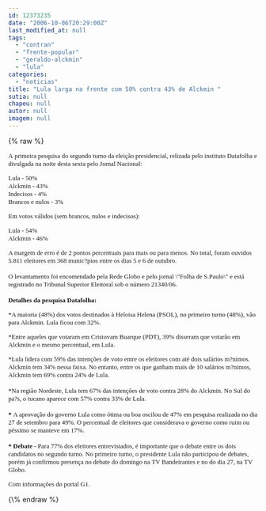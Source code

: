 ```yaml
---
id: 12373235
date: "2006-10-06T20:29:00Z"
last_modified_at: null
tags:
  - "contran"
  - "frente-popular"
  - "geraldo-alckmin"
  - "lula"
categories:
  - "noticias"
title: "Lula larga na frente com 50% contra 43% de Alckmin "
sutia: null
chapeu: null
autor: null
imagem: null
---
```

{\% raw %}
<p><FONT face=Verdana size=2></p>
<p><P>A&nbsp;primeira pesquisa do segundo turno da eleição presidencial, relizada pelo instituto Datafolha e divulgada na noite desta sexta pelo Jornal Nacional:</P></p>
<p><P>Lula - 50%<BR>Alckmin - 43%<BR>Indecisos - 4%<BR>Brancos e nulos - 3%</P></p>
<p><P>Em votos válidos (sem brancos, nulos e indecisos):</P></p>
<p><P>Lula -&nbsp;54%<BR>Alckmin - 46%</P></p>
<p><P>A margem de erro é de 2 pontos percentuais para mais ou para menos. No total, foram ouvidos 5.811 eleitores em 368 munic?pios entre os dias 5 e 6 de outubro.<BR><BR>O levantamento foi encomendado pela Rede Globo e pelo jornal \"Folha de S.Paulo\" e está registrado no Tribunal Superior Eleitoral sob o número 21340/06. <BR><BR><STRONG>Detalhes da pesquisa Datafolha:</STRONG></P></p>
<p><P>*A maioria (48%) dos votos destinados&nbsp;à Heloisa Helena (PSOL), no primeiro turno (48%), vão para Alckmin. Lula ficou com 32%. </P></p>
<p><P>*Entre aqueles que votaram em Cristovam Buarque (PDT), 39% disseram que votarão em Alckmin e o mesmo percentual, em Lula.</P><B></p>
<p><P></B>*Lula lidera com 59% das intenções de voto entre os eleitores com até dois salários m?nimos. Alckmin tem 34% nessa faixa. No entanto, entre os que ganham mais de 10 salários m?nimos, Alckmin tem 69% contra 24% de Lula.<BR><BR>*Na região Nordeste,&nbsp;Lula tem 67% das intenções de voto contra 28% do Alckmin. No Sul do pa?s,&nbsp;o tucano&nbsp;aparece com 57% contra 33% de Lula.<BR><BR><B>* </B>A aprovação do governo Lula como ótima ou boa oscilou de 47% em pesquisa realizada no dia 27 de setembro para 49%. O percentual de eleitores que considerava o governo como ruim ou péssimo se manteve em 17%.<BR><BR><B>* Debate - </B>Para 77% dos eleitores entrevistados, é importante que o debate entre os dois candidatos no segundo turno. No primeiro turno, o presidente Lula não participou de debates, porém já confirmou presença no debate do domingo na TV Bandeirantes e no do dia 27, na TV Globo.</P></p>
<p><P>Com informações do portal G1.</P></FONT> </p>
{\% endraw %}